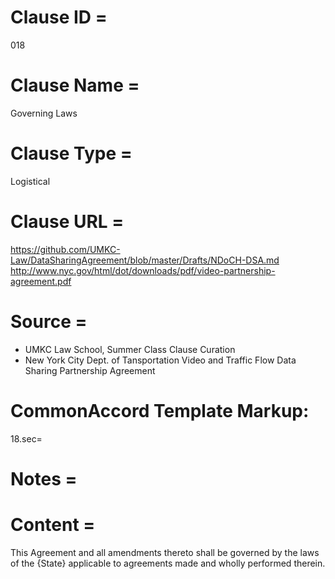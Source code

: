 # Clause ID = 
018

# Clause Name = 
Governing Laws 


# Clause Type =
Logistical


# Clause URL = 
https://github.com/UMKC-Law/DataSharingAgreement/blob/master/Drafts/NDoCH-DSA.md
http://www.nyc.gov/html/dot/downloads/pdf/video-partnership-agreement.pdf

# Source = 
* UMKC Law School, Summer Class Clause Curation
* New York City Dept. of Tansportation Video and Traffic Flow Data Sharing Partnership Agreement 

# CommonAccord Template Markup:   
18.sec=

# Notes = 

# Content =
This Agreement and all amendments thereto shall be governed by the laws of the {State} applicable to agreements made and wholly performed therein.
